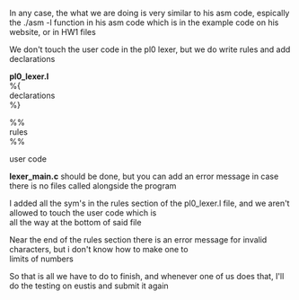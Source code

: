 In any case, the what we are doing is very similar to 
his asm code, espically the ./asm -l function in his asm
code which is in the example code on his website, or in 
HW1 files

We don't touch the user code in the pl0 lexer, but we do write rules and add declarations

**pl0_lexer.l**<br>
%{<br>
    declarations<br>
%}<br>

%%<br>
    rules<br>
%%<br>

user code<br>

**lexer_main.c** should be done, but you can add an error message in case there is no files called alongside the program

I added all the sym's in the rules section of the pl0_lexer.l file, and we aren't allowed to touch the user code which is <br>
all the way at the bottom of said file

Near the end of the rules section there is an error message for invalid characters, but i don't know how to make one to<br>
limits of numbers

So that is all we have to do to finish, and whenever one of us does that, I'll do the testing on eustis and submit it again


